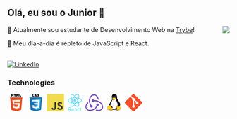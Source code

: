 ## Olá, eu sou o Junior 👋

 <img align="right" src="https://github-readme-stats.vercel.app/api?username=juniormira0&show_icons=true&theme=dark&include_all_commits=true&count_private=true"/>

💚 Atualmente sou estudante de Desenvolvimento Web na [Trybe](https://github.com/betrybe)! 

📆 Meu dia-a-dia é repleto de JavaScript e React.


<p >
  <br>  
  <a href="[https://www.linkedin.com/in/junior-mira]"><img alt="LinkedIn" src="https://img.shields.io/badge/LinkedIn-0077B5?style=for-the-badge&logo=linkedin&logoColor=white" />
  </a>
</p>



### Technologies
<div>
  <img width="8%" src="https://raw.githubusercontent.com/devicons/devicon/master/icons/html5/html5-original-wordmark.svg" alt="HTML" >
  <img width="8%" src="https://raw.githubusercontent.com/devicons/devicon/master/icons/css3/css3-original-wordmark.svg" alt="CSS">
  <img width="8%" src="https://raw.githubusercontent.com/devicons/devicon/master/icons/javascript/javascript-original.svg" alt="JavaScript">
  <img width="8%" src="https://raw.githubusercontent.com/devicons/devicon/master/icons/react/react-original-wordmark.svg" alt="React">
  <img width="8%" src="https://raw.githubusercontent.com/devicons/devicon/master/icons/redux/redux-original.svg" alt="redux">
  <img width="8%" src="https://raw.githubusercontent.com/devicons/devicon/master/icons/linux/linux-original.svg" alt="linux">
  <img width="8%" src="https://raw.githubusercontent.com/devicons/devicon/master/icons/git/git-original.svg" alt="git">
</div>
